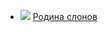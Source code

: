 * ![](/books/sf_fantasy/Андрей%20Калганов/Родина%20слонов.jpg) [Родина слонов](/books/sf_fantasy/Андрей%20Калганов/Родина%20слонов)
